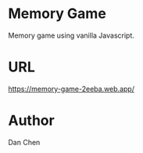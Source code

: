 # Memory Game

Memory game using vanilla Javascript.

# URL

https://memory-game-2eeba.web.app/

# Author

Dan Chen
